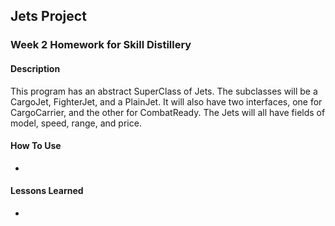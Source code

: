 ## Jets Project

### Week 2 Homework for Skill Distillery


#### Description

This program has an abstract SuperClass of Jets. The subclasses will be a CargoJet, FighterJet, and a PlainJet. It will also have two interfaces, one for CargoCarrier, and the other for CombatReady. The Jets will all have fields of model, speed, range, and price. 

#### How To Use
* 

#### Lessons Learned
* 